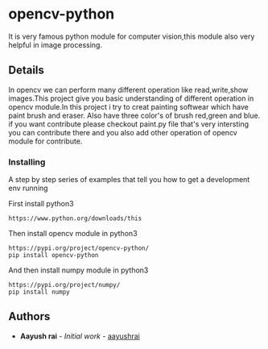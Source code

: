 # opencv-python

It is very famous python module for computer vision,this module also very helpful in image processing.

## Details

In opencv we can perform many different operation like read,write,show images.This project give you basic understanding 
of different operation in opencv module.In this project i try to creat painting softwear which have paint brush and eraser.
Also have three color's of brush red,green and blue. if you want contribute please checkout paint.py file that's very intersting 
you can contribute there and you also add other operation of opencv module for contribute.



### Installing

A step by step series of examples that tell you how to get a development env running

First install python3 

```
https://www.python.org/downloads/this 
```

Then install opencv module in python3 

```
https://pypi.org/project/opencv-python/
pip install opencv-python
```

And then install numpy module in python3

```
https://pypi.org/project/numpy/
pip install numpy
```


## Authors

* **Aayush rai** - *Initial work* - [aayushrai](https://github.com/aayushrai)




